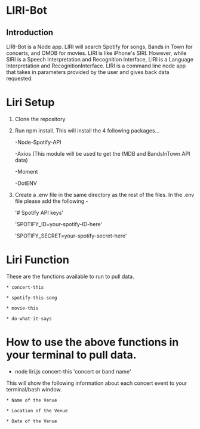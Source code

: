 # LIRI-Bot


## Introduction

LIRI-Bot is a Node app. LIRI will search Spotify for songs, Bands in Town for concerts, and OMDB for movies. LIRI is like iPhone's SIRI. However, while SIRI is a Speech Interpretation and Recognition Interface, LIRI is a Language Interpretation and RecognitionInterface. LIRI is a command line node app that takes in parameters provided by the user and gives back data requested. 


# Liri Setup

1. Clone the repository
2. Run npm install. This will install the 4 following packages...

    -Node-Spotify-API

    -Axios (This module will be used to get the IMDB and BandsInTown API data)
    
    -Moment

    -DotENV

3. Create a .env file in the same directory as the rest of the files. In the .env file please add the following -

    '# Spotify API keys'

    'SPOTIFY_ID=your-spotify-ID-here'

    'SPOTIFY_SECRET=your-spotify-secret-here'


# Liri Function

These are the functions available to run to pull data.

    * concert-this

    * spotify-this-song

    * movie-this

    * do-what-it-says


# How to use the above functions in your terminal to pull data.

* node liri.js concert-this 'concert or band name'

This will show the following information about each concert event to your terminal/bash window.

    * Name of the Venue

    * Location of the Venue

    * Date of the Venue

